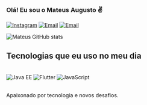 
### Olá! Eu sou o Mateus Augusto ✌️

[![Instagram](https://img.shields.io/badge/Instagram-E4405F?style=for-the-badge&logo=instagram&logoColor=white)](https://www.instagram.com/mateusbernardes23/)
[![Email](https://img.shields.io/badge/Microsoft_Outlook-0078D4?style=for-the-badge&logo=microsoft-outlook&logoColor=white)](mailto:mateusbernardes23@hotmail.com)
[![Email](https://img.shields.io/badge/LinkedIn-0077B5?style=for-the-badge&logo=linkedin&logoColor=white)](https://www.linkedin.com/in/mateus-augusto-494892153/)

![Mateus GitHub stats](https://github-readme-stats.vercel.app/api?username=mateusbernardes23&show_icons=true&theme=merko)


## Tecnologias que eu uso no meu dia

<div style="display: inline-block"><br/>
    <img align="center" alt="Java EE" src="https://img.shields.io/badge/Java-ED8B00?style=for-the-badge&logo=java&logoColor=white"/>
    <img align="center" alt="Flutter" src="https://img.shields.io/badge/Flutter-02569B?style=for-the-badge&logo=flutter&logoColor=white"/>
    <img align="center" alt="JavaScript" src="https://img.shields.io/badge/JavaScript-F7DF1E?style=for-the-badge&logo=javascript&logoColor=black"/>
</div><br/>
<br/>

Apaixonado por tecnologia e novos desafios.

